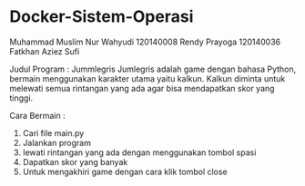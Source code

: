 # Docker-Sistem-Operasi
Muhammad Muslim Nur Wahyudi 120140008
Rendy Prayoga 120140036
Fatkhan Aziez Sufi
 
Judul Program : Jummlegris
   Jumlegris adalah game dengan bahasa Python, bermain menggunakan karakter utama yaitu kalkun. Kalkun diminta untuk melewati semua rintangan yang ada agar bisa mendapatkan skor yang tinggi.
 
 Cara Bermain :
 1. Cari file main.py
 2. Jalankan program
 3. lewati rintangan yang ada dengan menggunakan tombol spasi
 4. Dapatkan skor yang banyak
 5. Untuk mengakhiri game dengan cara klik tombol close
